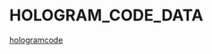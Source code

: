 # HOLOGRAM_CODE_DATA

[hologramcode](https://www.mediafire.com/file/n3hfgdcbn78thqq/CODE+HOLOGRAM+DATA.zip/file)
